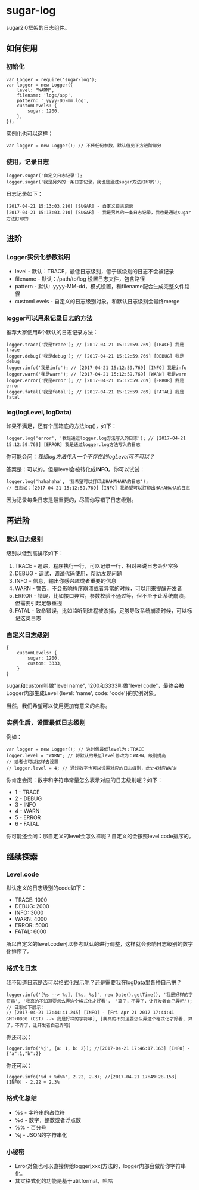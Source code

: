 # sugar-log
sugar2.0框架的日志组件。

## 如何使用
### 初始化

```
var Logger = require('sugar-log');
var logger = new Logger({
	level: "WARN",
	filename: 'logs/app',
	pattern: '_yyyy-DD-mm.log',
	customLevels: {
		sugar: 1200,
	},
});
```
实例化也可以这样：

```
var logger = new Logger(); // 不传任何参数，默认值见下方进阶部分
```
### 使用，记录日志
```
logger.sugar('自定义日志记录');
logger.sugar('我是另外的一条日志记录，我也是通过sugar方法打印的');
```
日志记录如下：

```
[2017-04-21 15:13:03.210] [SUGAR] - 自定义日志记录
[2017-04-21 15:13:03.210] [SUGAR] - 我是另外的一条日志记录，我也是通过sugar方法打印的
```

## 进阶
### Logger实例化参数说明
* level - 默认：TRACE，最低日志级别，低于该级别的日志不会被记录
* filename - 默认：/path/to/log 设置日志文件，包含路径
* pattern - 默认: .yyyy-MM-dd，模式设置，和filename配合生成完整文件路径
* customLevels - 自定义的日志级别对象，和默认日志级别会最终merge

### logger可以用来记录日志的方法
推荐大家使用6个默认的日志记录方法：

```
logger.trace('我是trace'); // [2017-04-21 15:12:59.769] [TRACE] 我是trace
logger.debug('我是debug'); // [2017-04-21 15:12:59.769] [DEBUG] 我是debug
logger.info('我是info'); // [2017-04-21 15:12:59.769] [INFO] 我是info
logger.warn('我是warn'); // [2017-04-21 15:12:59.769] [WARN] 我是warn
logger.error('我是error'); // [2017-04-21 15:12:59.769] [ERROR] 我是error
logger.fatal('我是fatal'); // [2017-04-21 15:12:59.769] [FATAL] 我是fatal
```

### log(logLevel, logData)
如果不满足，还有个压箱底的方法log()，如下：

```
logger.log('error', '我是通过logger.log方法写入的日志'); // [2017-04-21 15:12:59.769] [ERROR] 我是通过logger.log方法写入的日志
```
你可能会问：*我给log方法传入一个不存在的logLevel可不可以？*

答案是：可以的，但是level会被转化成**INFO**。你可以试试：

```
logger.log('hahahaha', '我希望可以打印出HAHAHAHA的日志');
// 日志如：[2017-04-21 15:12:59.769] [INFO] 我希望可以打印出HAHAHAHA的日志
```

因为记录每条日志是最重要的，尽管你写错了日志级别。


## 再进阶


### 默认日志级别
级别从低到高排序如下：

1. TRACE - 追踪，程序执行一行，可以记录一行，相对来说日志会非常多
2. DEBUG - 调试，调试代码使用，帮助发现问题
3. INFO - 信息，输出你感兴趣或者重要的信息
4. WARN - 警告，不会影响程序崩溃或者异常的时候，可以用来提醒开发者
5. ERROR - 错误，比如接口异常，参数校验不通过等，但不至于让系统崩溃，但需要引起足够重视
6. FATAL - 致命错误，比如监听到进程被杀掉，足够导致系统崩溃时候，可以标记这类日志

### 自定义日志级别
```
{
	customLevels: {
		sugar: 1200,
		custom: 3333,
	}
}
```
sugar和custom叫做"level name", 1200和3333叫做"level code"，最终会被Logger内部生成Level {level: 'name', code: 'code'}的实例对象。

当然，我们希望可以使用更加有意义的名称。

### 实例化后，设置最低日志级别
例如：

```
var logger = new Logger(); // 这时候最低level为：TRACE
logger.level = "WARN"; // 将默认的最低level修改为：WARN，级别提高
// 或者也可以这样去设置
// logger.level = 4; // 通过数字也可以设置对应的日志级别，此处4对应WARN
```
你肯定会问：数字和字符串常量怎么表示对应的日志级别呢？如下：

* 1 - TRACE
* 2 - DEBUG
* 3 - INFO
* 4 - WARN
* 5 - ERROR
* 6 - FATAL

你可能还会问：那自定义的level会怎么样呢？自定义的会按照level.code排序的。



## 继续探索

### Level.code
默认定义的日志级别的code如下：

* TRACE: 1000
* DEBUG: 2000
* INFO: 3000
* WARN: 4000
* ERROR: 5000
* FATAL: 6000

所以自定义的level.code可以参考默认的进行调整，这样就会影响日志级别的数字化排序了。

### 格式化日志
我不知道日志是否可以格式化展示呢？还是需要我在logData里各种自己拼？

```
logger.info('[%s --> %s], [%s, %s]', new Date().getTime(), '我是好样的字符串', '我真的不知道要怎么弄这个格式化才好看'， '算了，不弄了，让开发者自己弄吧');
// 日志如下展示：
// [2017-04-21 17:44:41.245] [INFO] - [Fri Apr 21 2017 17:44:41 GMT+0800 (CST) --> 我是好样的字符串], [我真的不知道要怎么弄这个格式化才好看, 算了，不弄了，让开发者自己弄吧]
```

你还可以：

```
logger.info('%j', {a: 1, b: 2}); //[2017-04-21 17:46:17.163] [INFO] - {"a":1,"b":2}
```
你还可以：

```
logger.info('%d + %d%%', 2.22, 2.3); //[2017-04-21 17:49:28.153] [INFO] - 2.22 + 2.3%
```

### 格式化总结

* %s - 字符串的占位符
* %d - 数字，整数或者浮点数
* %% - 百分号
* %j - JSON的字符串化

### 小秘密
* Error对象也可以直接传给logger[xxx]方法的，logger内部会做帮你字符串化。
* 其实格式化的功能是基于util.format，哈哈
